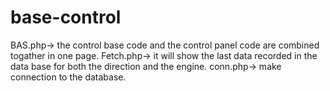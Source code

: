 # base-control
BAS.php-> the control base code and the control panel code are combined togather in one page.
Fetch.php-> it will show the last data recorded in the data base for both the direction and the engine.
conn.php-> make connection to the database.

